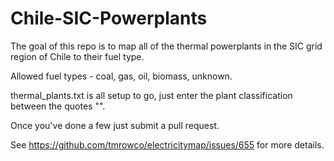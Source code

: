 # Chile-SIC-Powerplants

The goal of this repo is to map all of the thermal powerplants in the SIC grid region of Chile to their fuel type.

Allowed fuel types - coal, gas, oil, biomass, unknown.

thermal_plants.txt is all setup to go, just enter the plant classification between the quotes "".

Once you've done a few just submit a pull request.

See https://github.com/tmrowco/electricitymap/issues/655 for more details.
